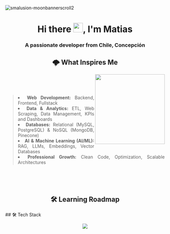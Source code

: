 ![smalusion-moonbannerscroll2](https://user-images.githubusercontent.com/98131860/201795114-a80f3306-adcb-43a0-b28f-b5818c3ae887.gif)


<h1 align="center">Hi there <img src="https://raw.githubusercontent.com/aemmadi/aemmadi/master/wave.gif" width="30">, I'm Matias</h1>
<h3 align="center">A passionate developer from Chile, Concepción</h3>

<div align="justify">
    <h2 align= "center"> 🌩 What Inspires Me </h2>
    <img src="https://i.giphy.com/media/ygwYWMzryjq2ka87QY/giphy.webp" align="right" width="220" height="220">
<br><br><br>
     <blockquote>
      <li><b>Web Development:</b> Backend, Frontend, Fullstack</li>
      <li><b>Data & Analytics:</b> ETL, Web Scraping, Data Management, KPIs and Dashboards</li>
      <li><b>Databases:</b> Relational (MySQL, PostgreSQL) & NoSQL (MongoDB, Pinecone)</li>
      <li><b>AI & Machine Learning (AI/ML):</b> RAG, LLMs, Embeddings, Vector Databases</li>
      <li><b>Professional Growth:</b> Clean Code, Optimization, Scalable Architectures</li>
     </blockquote>
</div>

<br><br><br>
<h2 align="center"> 🛠 Learning Roadmap </h2>
## 🛠 Tech Stack
<p align="center">
  <a href="https://skillicons.dev">
    <img src="https://skillicons.dev/icons?i=git,html,css,sass,tailwindcss,bootstrap,js,ts,nodejs,expressjs,python,mysql,postgres,mongodb,react,nextjs,vue,astro&theme=dark" />
  </a>
</p>
